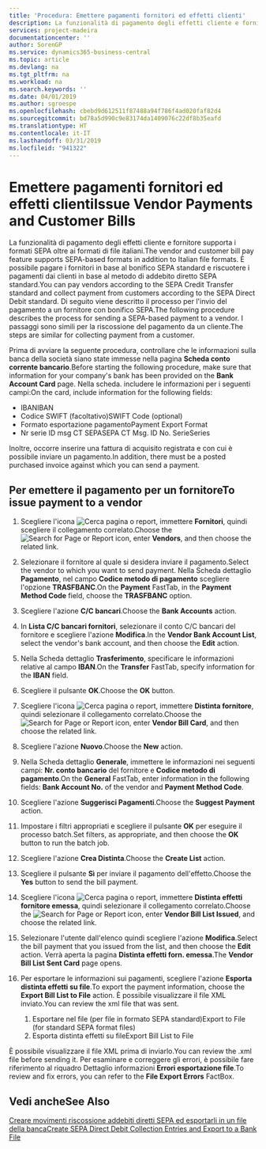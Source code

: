 ```yaml
---
title: 'Procedura: Emettere pagamenti fornitori ed effetti clienti'
description: La funzionalità di pagamento degli effetti cliente e fornitore supporta i formati SEPA oltre ai formati di file italiani.
services: project-madeira
documentationcenter: ''
author: SorenGP
ms.service: dynamics365-business-central
ms.topic: article
ms.devlang: na
ms.tgt_pltfrm: na
ms.workload: na
ms.search.keywords: ''
ms.date: 04/01/2019
ms.author: sgroespe
ms.openlocfilehash: cbebd9d612511f87488a94f786f4ad020faf82d4
ms.sourcegitcommit: bd78a5d990c9e83174da1409076c22df8b35eafd
ms.translationtype: HT
ms.contentlocale: it-IT
ms.lasthandoff: 03/31/2019
ms.locfileid: "941322"
---
```

# <a name="issue-vendor-payments-and-customer-bills"></a><span data-ttu-id="abc5e-103">Emettere pagamenti fornitori ed effetti clienti</span><span class="sxs-lookup"><span data-stu-id="abc5e-103">Issue Vendor Payments and Customer Bills</span></span>
<span data-ttu-id="abc5e-104">La funzionalità di pagamento degli effetti cliente e fornitore supporta i formati SEPA oltre ai formati di file italiani.</span><span class="sxs-lookup"><span data-stu-id="abc5e-104">The vendor and customer bill pay feature supports SEPA-based formats in addition to Italian file formats.</span></span> <span data-ttu-id="abc5e-105">È possibile pagare i fornitori in base al bonifico SEPA standard e riscuotere i pagamenti dai clienti in base al metodo di addebito diretto SEPA standard.</span><span class="sxs-lookup"><span data-stu-id="abc5e-105">You can pay vendors according to the SEPA Credit Transfer standard and collect payment from customers according to the SEPA Direct Debit standard.</span></span> <span data-ttu-id="abc5e-106">Di seguito viene descritto il processo per l'invio del pagamento a un fornitore con bonifico SEPA.</span><span class="sxs-lookup"><span data-stu-id="abc5e-106">The following procedure describes the process for sending a SEPA-based payment to a vendor.</span></span> <span data-ttu-id="abc5e-107">I passaggi sono simili per la riscossione del pagamento da un cliente.</span><span class="sxs-lookup"><span data-stu-id="abc5e-107">The steps are similar for collecting payment from a customer.</span></span>  

 <span data-ttu-id="abc5e-108">Prima di avviare la seguente procedura, controllare che le informazioni sulla banca della società siano state immesse nella pagina **Scheda conto corrente bancario**.</span><span class="sxs-lookup"><span data-stu-id="abc5e-108">Before starting the following procedure, make sure that information for your company's bank has been provided on the **Bank Account Card** page.</span></span> <span data-ttu-id="abc5e-109">Nella scheda. includere le informazioni per i seguenti campi:</span><span class="sxs-lookup"><span data-stu-id="abc5e-109">On the card, include information for the following fields:</span></span>  

- <span data-ttu-id="abc5e-110">IBAN</span><span class="sxs-lookup"><span data-stu-id="abc5e-110">IBAN</span></span>  
- <span data-ttu-id="abc5e-111">Codice SWIFT (facoltativo)</span><span class="sxs-lookup"><span data-stu-id="abc5e-111">SWIFT Code (optional)</span></span>  
- <span data-ttu-id="abc5e-112">Formato esportazione pagamento</span><span class="sxs-lookup"><span data-stu-id="abc5e-112">Payment Export Format</span></span>  
- <span data-ttu-id="abc5e-113">Nr serie ID msg CT SEPA</span><span class="sxs-lookup"><span data-stu-id="abc5e-113">SEPA CT Msg. ID No.</span></span> <span data-ttu-id="abc5e-114">Serie</span><span class="sxs-lookup"><span data-stu-id="abc5e-114">Series</span></span>  

<span data-ttu-id="abc5e-115">Inoltre, occorre inserire una fattura di acquisito registrata e con cui è possibile inviare un pagamento.</span><span class="sxs-lookup"><span data-stu-id="abc5e-115">In addition, there must be a posted purchased invoice against which you can send a payment.</span></span>  

## <a name="to-issue-payment-to-a-vendor"></a><span data-ttu-id="abc5e-116">Per emettere il pagamento per un fornitore</span><span class="sxs-lookup"><span data-stu-id="abc5e-116">To issue payment to a vendor</span></span>  

1. <span data-ttu-id="abc5e-117">Scegliere l'icona ![Cerca pagina o report](../../media/ui-search/search_small.png "icona Cerca pagina o report"), immettere **Fornitori**, quindi scegliere il collegamento correlato.</span><span class="sxs-lookup"><span data-stu-id="abc5e-117">Choose the ![Search for Page or Report](../../media/ui-search/search_small.png "Search for Page or Report icon") icon, enter **Vendors**, and then choose the related link.</span></span>  
2. <span data-ttu-id="abc5e-118">Selezionare il fornitore al quale si desidera inviare il pagamento.</span><span class="sxs-lookup"><span data-stu-id="abc5e-118">Select the vendor to which you want to send payment.</span></span> <span data-ttu-id="abc5e-119">Nella Scheda dettaglio **Pagamento**, nel campo **Codice metodo di pagamento** scegliere l'opzione **TRASFBANC**.</span><span class="sxs-lookup"><span data-stu-id="abc5e-119">On the **Payment** FastTab, in the **Payment Method Code** field, choose the **TRASFBANC** option.</span></span>
3. <span data-ttu-id="abc5e-120">Scegliere l'azione **C/C bancari**.</span><span class="sxs-lookup"><span data-stu-id="abc5e-120">Choose the **Bank Accounts** action.</span></span>  
4. <span data-ttu-id="abc5e-121">In **Lista C/C bancari fornitori**, selezionare il conto C/C bancari del fornitore e scegliere l'azione **Modifica**.</span><span class="sxs-lookup"><span data-stu-id="abc5e-121">In the **Vendor Bank Account List**, select the vendor's bank account, and then choose the **Edit** action.</span></span>
5. <span data-ttu-id="abc5e-122">Nella Scheda dettaglio **Trasferimento**, specificare le informazioni relative al campo **IBAN**.</span><span class="sxs-lookup"><span data-stu-id="abc5e-122">On the **Transfer** FastTab, specify information for the **IBAN** field.</span></span>  
6. <span data-ttu-id="abc5e-123">Scegliere il pulsante **OK**.</span><span class="sxs-lookup"><span data-stu-id="abc5e-123">Choose the **OK** button.</span></span>  
7. <span data-ttu-id="abc5e-124">Scegliere l'icona ![Cerca pagina o report](../../media/ui-search/search_small.png "Cerca pagina o report"), immettere **Distinta fornitore**, quindi selezionare il collegamento correlato.</span><span class="sxs-lookup"><span data-stu-id="abc5e-124">Choose the ![Search for Page or Report](../../media/ui-search/search_small.png "Search for Page or Report icon") icon, enter **Vendor Bill Card**, and then choose the related link.</span></span>  
8. <span data-ttu-id="abc5e-125">Scegliere l'azione **Nuovo**.</span><span class="sxs-lookup"><span data-stu-id="abc5e-125">Choose the **New** action.</span></span>  
9.  <span data-ttu-id="abc5e-126">Nella Scheda dettaglio **Generale**, immettere le informazioni nei seguenti campi: **Nr. conto bancario** del fornitore e **Codice metodo di pagamento**.</span><span class="sxs-lookup"><span data-stu-id="abc5e-126">On the **General** FastTab, enter information in the following fields: **Bank Account No.** of the vendor and **Payment Method Code**.</span></span>  
10. <span data-ttu-id="abc5e-127">Scegliere l'azione **Suggerisci Pagamenti**.</span><span class="sxs-lookup"><span data-stu-id="abc5e-127">Choose the **Suggest Payment** action.</span></span>
11. <span data-ttu-id="abc5e-128">Impostare i filtri appropriati e scegliere il pulsante **OK** per eseguire il processo batch.</span><span class="sxs-lookup"><span data-stu-id="abc5e-128">Set filters, as appropriate, and then choose the **OK** button to run the batch job.</span></span>  
12. <span data-ttu-id="abc5e-129">Scegliere l'azione **Crea Distinta**.</span><span class="sxs-lookup"><span data-stu-id="abc5e-129">Choose the **Create List** action.</span></span>
13. <span data-ttu-id="abc5e-130">Scegliere il pulsante **Sì** per inviare il pagamento dell'effetto.</span><span class="sxs-lookup"><span data-stu-id="abc5e-130">Choose the **Yes** button to send the bill payment.</span></span>  
14. <span data-ttu-id="abc5e-131">Scegliere l'icona ![Cerca pagina o report](../../media/ui-search/search_small.png "icona Cerca pagina o report"), immettere **Distinta effetti fornitore emessa**, quindi selezionare il collegamento correlato.</span><span class="sxs-lookup"><span data-stu-id="abc5e-131">Choose the ![Search for Page or Report](../../media/ui-search/search_small.png "Search for Page or Report icon") icon, enter **Vendor Bill List Issued**, and choose the related link.</span></span>
15. <span data-ttu-id="abc5e-132">Selezionare l'utente dall'elenco quindi scegliere l'azione **Modifica**.</span><span class="sxs-lookup"><span data-stu-id="abc5e-132">Select the bill payment that you issued from the list, and then choose the **Edit** action.</span></span> <span data-ttu-id="abc5e-133">Verrà aperta la pagina **Distinta effetti forn. emessa**.</span><span class="sxs-lookup"><span data-stu-id="abc5e-133">The **Vendor Bill List Sent Card** page opens.</span></span>  
16. <span data-ttu-id="abc5e-134">Per esportare le informazioni sui pagamenti, scegliere l'azione **Esporta distinta effetti su file**.</span><span class="sxs-lookup"><span data-stu-id="abc5e-134">To export the payment information, choose the **Export Bill List to File** action.</span></span> <span data-ttu-id="abc5e-135">È possibile visualizzare il file XML inviato.</span><span class="sxs-lookup"><span data-stu-id="abc5e-135">You can review the xml file that was sent.</span></span>  

    1.  <span data-ttu-id="abc5e-136">Esportare nel file (per file in formato SEPA standard)</span><span class="sxs-lookup"><span data-stu-id="abc5e-136">Export to File (for standard SEPA format files)</span></span>  
    2.  <span data-ttu-id="abc5e-137">Esporta distinta effetti su file</span><span class="sxs-lookup"><span data-stu-id="abc5e-137">Export Bill List to File</span></span>  

<span data-ttu-id="abc5e-138">È possibile visualizzare il file XML prima di inviarlo.</span><span class="sxs-lookup"><span data-stu-id="abc5e-138">You can review the .xml file before sending it.</span></span> <span data-ttu-id="abc5e-139">Per esaminare e correggere gli errori, è possibile fare riferimento al riquadro Dettaglio informazioni **Errori esportazione file**.</span><span class="sxs-lookup"><span data-stu-id="abc5e-139">To review and fix errors, you can refer to the **File Export Errors** FactBox.</span></span>  

## <a name="see-also"></a><span data-ttu-id="abc5e-140">Vedi anche</span><span class="sxs-lookup"><span data-stu-id="abc5e-140">See Also</span></span>  
[<span data-ttu-id="abc5e-141">Creare movimenti riscossione addebiti diretti SEPA ed esportarli in un file della banca</span><span class="sxs-lookup"><span data-stu-id="abc5e-141">Create SEPA Direct Debit Collection Entries and Export to a Bank File</span></span>](../../finance-how-create-sepa-direct-debit-collection-entries-export-bank-file.md)
